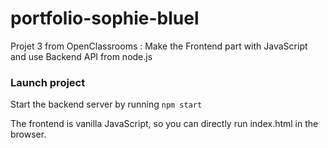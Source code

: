 # portfolio-sophie-bluel
Projet 3 from OpenClassrooms : Make the Frontend part with JavaScript and use Backend API from node.js

### Launch project

Start the backend server by running `npm start`

The frontend is vanilla JavaScript, so you can directly run index.html in the browser.
